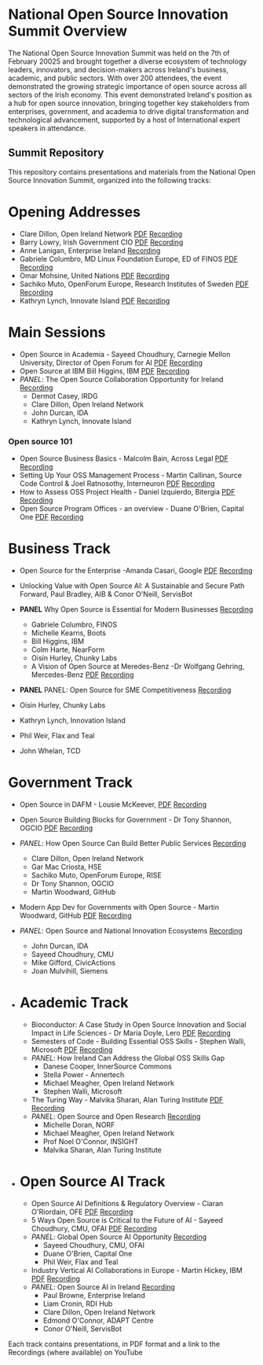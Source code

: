 # National Open Source Innovation Summit Overview

The National Open Source Innovation Summit was held on the 7th of February 20025 and brought together a diverse ecosystem of technology leaders, innovators, and decision-makers across Ireland's business, academic, and public sectors. With over 200 attendees, the event demonstrated the growing strategic importance of open source across all sectors of the Irish economy.
This event demonstrated Ireland's position as a hub for open source innovation, bringing together key stakeholders from enterprises, government, and academia to drive digital transformation and technological advancement, supported by a host of International expert speakers in attendance.

## Summit Repository
This repository contains presentations and materials from the National Open Source Innovation Summit, organized into the following tracks:

# Opening Addresses
- Clare Dillon, Open Ireland Network [PDF](<NOSIS-Conference/opening-addresses/Clares NOSIS Intro 2025.pptx.pdf>) [Recording](<https://youtu.be/yElgIWHItBE>)
- Barry Lowry, Irish Government CIO [PDF](<NOSIS-Conference/opening-addresses/Barry Lowry - Open Source Feb 25 Barry Lowry.pptx.pdf>) [Recording](<https://youtu.be/kqytx-1eZZY>)
- Anne Lanigan, Enterprise Ireland [Recording](<https://youtu.be/VNZrD_LGqeM>)
- Gabriele Columbro, MD Linux Foundation Europe, ED of FINOS [PDF](<NOSIS-Conference/opening-addresses/Gabriele Columbro - 20250206 - Ireland National Open Innovation Summit.pptx.pdf>) [Recording](<https://youtu.be/nfThuaymaok>)
- Omar Mohsine, United Nations [PDF](<NOSIS-Conference/opening-addresses/Omar Mohsine - Ireland OS Summit.pptx.pdf>) [Recording](<https://youtu.be/bAo6v8eGlfU>)
- Sachiko Muto, OpenForum Europe, Research Institutes of Sweden [PDF](<NOSIS-Conference/opening-addresses/Sachiko Muto.pptx.pdf>) [Recording](<https://youtu.be/l_McPVIzkZg>)
- Kathryn Lynch, Innovate Island [PDF](<NOSIS-Conference/opening-addresses/Kathryn Lynch - Open Source Summit February 2025 - More than a one night stand - Kathryn Lynch.pdf>) [Recording](<https://youtu.be/Ptq26d3jA3Y>)

# Main Sessions
- Open Source in Academia - Sayeed Choudhury, Carnegie Mellon University, Director of Open Forum for AI [PDF](<NOSIS-Conference/main-sessions/academia/Sayeed - Open Source in Academia -- NOSIS 2025.pptx.pdf>) [Recording](<https://youtu.be/YfVXtiyvb5U>)
- Open Source at IBM Bill Higgins, IBM [PDF](<NOSIS-Conference/main-sessions/ibm/Bill Higgins - OpenSource at IBM - Bill Higgins.pptx.pdf>) [Recording](<https://youtu.be/uNugULfJmv4>)
- _PANEL_: The Open Source Collaboration Opportunity for Ireland [Recording](<https://youtu.be/1RQoo3NKMy4>)
  - Dermot Casey, IRDG
  - Clare Dillon, Open Ireland Network
  - John Durcan, IDA
  - Kathryn Lynch, Innovate Island
### Open source 101
- Open Source Business Basics - Malcolm Bain, Across Legal [PDF](<NOSIS-Conference/main-sessions/oss-101/Malcolm Bain Open source 101 Business Basics.pdf>) [Recording](<https://youtu.be/nxkhBdo_Cmc>)
- Setting Up Your OSS Management Process - Martin Callinan, Source Code Control & Joel Ratnosothy, Interneuron  [PDF](<NOSIS-Conference/main-sessions/oss-101/Martin Callinan - Open Ireland Feb 25.pptx.pdf>) [Recording](<https://youtu.be/W5q-XYkEHyg>)
- How to Assess OSS Project Health - Daniel Izquierdo, Bitergia  [PDF](<NOSIS-Conference/main-sessions/oss-101/Daniel Izquierdo - How to Assess OSS Health.pdf>) [Recording](<https://youtu.be/FZQACxKO0gQ>)
- Open Source Program Offices - an overview - Duane O'Brien, Capital One  [PDF](<NOSIS-Conference/main-sessions/oss-101/Duane O'Brien - Open Source Programs Offices - An Overview.pptx.pdf>) [Recording](<https://youtu.be/O5mx1q090aw>)

# Business Track
- Open Source for the Enterprise -Amanda Casari, Google [PDF](<NOSIS-Conference/tracks/business/enterprise/[INOSIS] amanda casari - The Business of Open Source @ Google.pdf>) [Recording](<https://youtu.be/WBNLq9N_9NU>)
- Unlocking Value with Open Source AI: A Sustainable and Secure Path Forward, Paul Bradley, AIB & Conor O'Neill, ServisBot 

- **PANEL** Why Open Source is Essential for Modern Businesses [Recording](<https://youtu.be/gaJ72Sg53V0>)
  - Gabriele Columbro, FINOS
  - Michelle Kearns, Boots
  - Bill Higgins, IBM
  - Colm Harte, NearForm
  - Oisin Hurley, Chunky Labs 
  - A Vision of Open Source at Meredes-Benz -Dr Wolfgang Gehring, Mercedes-Benz [PDF](<NOSIS-Conference/tracks/business/mercedes/2025-02-07_The Power of FOSS - Insights from Mercedes- Benz_Wolfgang Gehring_Open Ireland.pdf>) [Recording](<https://youtu.be/NJJ7bNaB168>)

- **PANEL** PANEL: Open Source for SME Competitiveness  [Recording](<https://youtu.be/UBVj0qB-Ric>)
 - Oisin Hurley, Chunky Labs 
 - Kathryn Lynch, Innovation Island 
 - Phil Weir, Flax and Teal
 - John Whelan, TCD


# Government Track 
   - Open Source in DAFM - Lousie McKeever, [PDF](<NOSIS-Conference/tracks/government/public-service/Louise McKeever - Opensource in DAFM 07022025.pdf>) [Recording](<https://youtu.be/95tFW7OeP4w>)
   - Open Source Building Blocks for Government - Dr Tony Shannon, OGCIO [PDF](<NOSIS-Conference/tracks/government/modern-dev/BetterPublicServicesDigitalPublicInfrastructureDigPublicGoodsDataGov2025Feb.pdf>) [Recording](<https://youtu.be/vAOnnQpoSA4>)
   - _PANEL_: How Open Source Can Build Better Public Services  [Recording](<https://youtu.be/s_n5xc4BPBQ>)
      -  Clare Dillon, Open Ireland Network
      -  Gar Mac Criosta, HSE
      -  Sachiko Muto, OpenForum Europe, RISE
      -  Dr Tony Shannon, OGCIO
      -  Martin Woodward, GitHub
   - Modern App Dev for Governments with Open Source - Martin Woodward, GitHub [PDF](<NOSIS-Conference/tracks/government/modern-dev/Martin Woodward - ModernGovDevfinal.pdf>) [Recording](<https://youtu.be/sUQ9_4wjblw>)
   - _PANEL_: Open Source and National Innovation Ecosystems [Recording](<https://youtu.be/-oH2qGXuJkY>)
      -  John Durcan, IDA
      -  Sayeed Choudhury, CMU
      -  Mike Gifford, CivicActions
      -  Joan Mulvihill, Siemens

- # Academic Track
    - Bioconductor: A Case Study in Open Source Innovation and Social Impact in Life Sciences - Dr Maria Doyle, Lero [PDF](<NOSIS-Conference/tracks/academic/bioconductor/NOSIS Bioconductor 7Feb2025.pdf>) [Recording](<https://youtu.be/QAmziAWJkKk>)
    - Semesters of Code - Building Essential OSS Skills - Stephen Walli, Microsoft [PDF](<NOSIS-Conference/tracks/academic/education/OpenSourceSoftwareEngineeringEd-Ireland.pdf>) [Recording](<https://youtu.be/QnO_8kAHiVc>)
    - _PANEL_: How Ireland Can Address the Global OSS Skills Gap 
      -  Danese Cooper, InnerSource Commons
      -  Stella Power - Annertech
      -  Michael Meagher, Open Ireland Network 
      -  Stephen Walli, Microsoft
    -  The Turing Way - Malvika Sharan, Alan Turing Institute [PDF](<NOSIS-Conference/tracks/academic/Turing Way/MalvikaSharan-2025-02-07-TheTuringWay.pptx.pdf>) [Recording](<https://youtu.be/9l2OJfCwqpU>)
    -  _PANEL_: Open Source and Open Research [Recording](<https://youtu.be/siKDr1vlcZY>)
        -  Michelle Doran, NORF
        -  Michael Meagher, Open Ireland Network 
        -  Prof Noel O'Connor, INSIGHT
        -  Malvika Sharan, Alan Turing Institute

- # Open Source AI Track
    -  Open Source AI Definitions & Regulatory Overview - Ciaran O'Riordain, OFE [PDF](<NOSIS-Conference/tracks/open- source- ai/regulatory/oriordain-2025-01-07_AI_Act.pdf>) [Recording](<https://youtu.be/7Btw-3o6_l4>)
    -  5 Ways Open Source is Critical to the Future of AI - Sayeed Choudhury, CMU, OFAI [PDF](<NOSIS-Conference/tracks/open- source- ai/future/Sayeed - 5 Ways Open Source AI -- NOSIS 2025.pptx.pdf>) [Recording](<https://youtu.be/orcGMTlILtA>)
    - _PANEL_: Global Open Source AI Opportunity  [Recording](<https://youtu.be/TUankfM17VI>)
      -  Sayeed Choudhury, CMU, OFAI
      -  Duane O'Brien, Capital One
      -  Phil Weir, Flax and Teal
    - Industry Vertical AI Collaborations in Europe - Martin Hickey, IBM [PDF](<NOSIS-Conference/tracks/open- source- ai/industry/Martin Hickey - IndustryVerticalAICollaborationsEurope - COGNIMAN.pptx.pdf>) [Recording](<https://youtu.be/xyxsGkotQ6k>)
    - _PANEL_: Open Source AI in Ireland  [Recording](<https://youtu.be/VVDEnqVn0BM>)
      -  Paul Browne, Enterprise Ireland
      -  Liam Cronin, RDI Hub
      -  Clare Dillon, Open Ireland Network
      -  Edmond O'Connor, ADAPT Centre
      -  Conor O'Neill, ServisBot


Each track contains presentations, in PDF format and a link to the Recordings (where available) on YouTube
